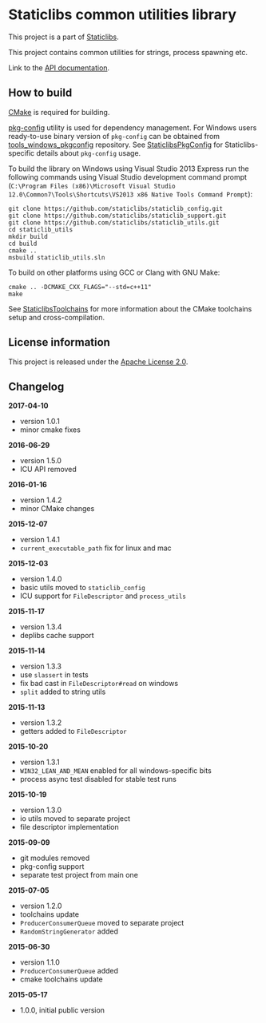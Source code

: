 Staticlibs common utilities library
===================================

This project is a part of [Staticlibs](http://staticlibs.net/).

This project contains common utilities for strings, process spawning etc.

Link to the [API documentation](http://staticlibs.github.io/staticlib_utils/docs/html/namespacestaticlib_1_1utils.html).

How to build
------------

[CMake](http://cmake.org/) is required for building.

[pkg-config](http://www.freedesktop.org/wiki/Software/pkg-config/) utility is used for dependency management.
For Windows users ready-to-use binary version of `pkg-config` can be obtained from [tools_windows_pkgconfig](https://github.com/staticlibs/tools_windows_pkgconfig) repository.
See [StaticlibsPkgConfig](https://github.com/staticlibs/wiki/wiki/StaticlibsPkgConfig) for Staticlibs-specific details about `pkg-config` usage.

To build the library on Windows using Visual Studio 2013 Express run the following commands using
Visual Studio development command prompt 
(`C:\Program Files (x86)\Microsoft Visual Studio 12.0\Common7\Tools\Shortcuts\VS2013 x86 Native Tools Command Prompt`):

    git clone https://github.com/staticlibs/staticlib_config.git
    git clone https://github.com/staticlibs/staticlib_support.git
    git clone https://github.com/staticlibs/staticlib_utils.git
    cd staticlib_utils
    mkdir build
    cd build
    cmake ..
    msbuild staticlib_utils.sln

To build on other platforms using GCC or Clang with GNU Make:

    cmake .. -DCMAKE_CXX_FLAGS="--std=c++11"
    make

See [StaticlibsToolchains](https://github.com/staticlibs/wiki/wiki/StaticlibsToolchains) for 
more information about the CMake toolchains setup and cross-compilation.

License information
-------------------

This project is released under the [Apache License 2.0](http://www.apache.org/licenses/LICENSE-2.0).

Changelog
---------

**2017-04-10**

 * version 1.0.1
 * minor cmake fixes

**2016-06-29**

 * version 1.5.0
 * ICU API removed

**2016-01-16**

 * version 1.4.2
 * minor CMake changes

**2015-12-07**

 * version 1.4.1
 * `current_executable_path` fix for linux and mac

**2015-12-03**

 * version 1.4.0
 * basic utils moved to `staticlib_config`
 * ICU support for `FileDescriptor` and `process_utils`

**2015-11-17**

 * version 1.3.4
 * deplibs cache support

**2015-11-14**

 * version 1.3.3
 * use `slassert` in tests
 * fix bad cast in `FileDescriptor#read` on windows
 * `split` added to string utils


**2015-11-13**

 * version 1.3.2
 * getters added to `FileDescriptor`

**2015-10-20**

 * version 1.3.1
 * `WIN32_LEAN_AND_MEAN` enabled for all windows-specific bits
 * process async test disabled for stable test runs

**2015-10-19**

 * version 1.3.0
 * io utils moved to separate project 
 * file descriptor implementation

**2015-09-09**

 * git modules removed
 * pkg-config support
 * separate test project from main one

**2015-07-05**

 * version 1.2.0
 * toolchains update
 * `ProducerConsumerQueue` moved to separate project
 * `RandomStringGenerator` added

**2015-06-30**

 * version 1.1.0
 * `ProducerConsumerQueue` added
 * cmake toolchains update

**2015-05-17**

 * 1.0.0, initial public version
